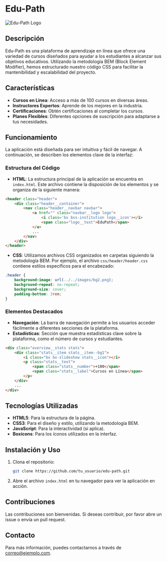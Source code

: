 # Edu-Path

![Edu-Path Logo](https://example.com/logo.png) <!-- Replace with actual logo URL -->

## Descripción

Edu-Path es una plataforma de aprendizaje en línea que ofrece una variedad de cursos diseñados para ayudar a los estudiantes a alcanzar sus objetivos educativos. Utilizando la metodología BEM (Block Element Modifier), hemos estructurado nuestro código CSS para facilitar la mantenibilidad y escalabilidad del proyecto.

## Características

- **Cursos en Línea**: Acceso a más de 100 cursos en diversas áreas.
- **Instructores Expertos**: Aprende de los mejores en la industria.
- **Certificaciones**: Obtén certificaciones al completar los cursos.
- **Planes Flexibles**: Diferentes opciones de suscripción para adaptarse a tus necesidades.

## Funcionamiento

La aplicación está diseñada para ser intuitiva y fácil de navegar. A continuación, se describen los elementos clave de la interfaz:

### Estructura del Código

- **HTML**: La estructura principal de la aplicación se encuentra en `index.html`. Este archivo contiene la disposición de los elementos y se organiza de la siguiente manera:

```html
<header class="header">
    <div class="header__container">
        <nav class="header__navbar navbar">
            <a href="" class="navbar__logo logo">
                <i class='bx bxs-institution logo__icon'></i>
                <span class="logo__text">EduPath</span>
            </a>
            ...
        </nav>
    </div>
</header>
```

- **CSS**: Utilizamos archivos CSS organizados en carpetas siguiendo la metodología BEM. Por ejemplo, el archivo `css/header/header.css` contiene estilos específicos para el encabezado:

```css
.header {
    background-image: url(../../images/bg2.png);
    background-repeat: no-repeat;
    background-size: cover;
    padding-bottom: 3rem;
}
```

### Elementos Destacados

- **Navegación**: La barra de navegación permite a los usuarios acceder fácilmente a diferentes secciones de la plataforma.
- **Estadísticas**: Sección que muestra estadísticas clave sobre la plataforma, como el número de cursos y estudiantes.

```html
<div class="overview__stats stats">
    <div class="stats__item stats__item--bg1">
        <i class="bx bx-slideshow stats__icon"></i>
        <p class="stats__text">
            <span class="stats__number">+100</span>
            <span class="stats__label">Cursos en Línea</span>
        </p>
    </div>
    ...
</div>
```

## Tecnologías Utilizadas

- **HTML5**: Para la estructura de la página.
- **CSS3**: Para el diseño y estilo, utilizando la metodología BEM.
- **JavaScript**: Para la interactividad (si aplica).
- **Boxicons**: Para los íconos utilizados en la interfaz.

## Instalación y Uso

1. Clona el repositorio:
   ```bash
   git clone https://github.com/tu_usuario/edu-path.git
   ```
2. Abre el archivo `index.html` en tu navegador para ver la aplicación en acción.

## Contribuciones

Las contribuciones son bienvenidas. Si deseas contribuir, por favor abre un issue o envía un pull request.

## Contacto

Para más información, puedes contactarnos a través de [correo@ejemplo.com](mailto:correo@ejemplo.com).
